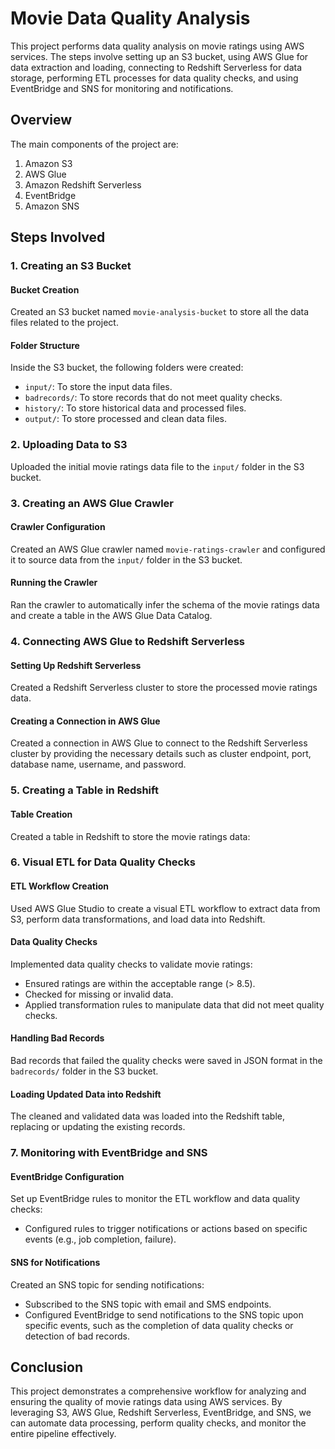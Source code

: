# Movie Data Quality Analysis

This project performs data quality analysis on movie ratings using AWS services. The steps involve setting up an S3 bucket, using AWS Glue for data extraction and loading, connecting to Redshift Serverless for data storage, performing ETL processes for data quality checks, and using EventBridge and SNS for monitoring and notifications.

## Overview

The main components of the project are:
1. Amazon S3
2. AWS Glue
3. Amazon Redshift Serverless
4. EventBridge
5. Amazon SNS

## Steps Involved

### 1. Creating an S3 Bucket

#### Bucket Creation
Created an S3 bucket named `movie-analysis-bucket` to store all the data files related to the project.

#### Folder Structure
Inside the S3 bucket, the following folders were created:
- `input/`: To store the input data files.
- `badrecords/`: To store records that do not meet quality checks.
- `history/`: To store historical data and processed files.
- `output/`: To store processed and clean data files.

### 2. Uploading Data to S3
Uploaded the initial movie ratings data file to the `input/` folder in the S3 bucket.

### 3. Creating an AWS Glue Crawler

#### Crawler Configuration
Created an AWS Glue crawler named `movie-ratings-crawler` and configured it to source data from the `input/` folder in the S3 bucket.

#### Running the Crawler
Ran the crawler to automatically infer the schema of the movie ratings data and create a table in the AWS Glue Data Catalog.

### 4. Connecting AWS Glue to Redshift Serverless

#### Setting Up Redshift Serverless
Created a Redshift Serverless cluster to store the processed movie ratings data.

#### Creating a Connection in AWS Glue
Created a connection in AWS Glue to connect to the Redshift Serverless cluster by providing the necessary details such as cluster endpoint, port, database name, username, and password.

### 5. Creating a Table in Redshift

#### Table Creation
Created a table in Redshift to store the movie ratings data:

### 6. Visual ETL for Data Quality Checks

#### ETL Workflow Creation
Used AWS Glue Studio to create a visual ETL workflow to extract data from S3, perform data transformations, and load data into Redshift.

#### Data Quality Checks
Implemented data quality checks to validate movie ratings:
- Ensured ratings are within the acceptable range (> 8.5).
- Checked for missing or invalid data.
- Applied transformation rules to manipulate data that did not meet quality checks.

#### Handling Bad Records
Bad records that failed the quality checks were saved in JSON format in the `badrecords/` folder in the S3 bucket.

#### Loading Updated Data into Redshift
The cleaned and validated data was loaded into the Redshift table, replacing or updating the existing records.

### 7. Monitoring with EventBridge and SNS

#### EventBridge Configuration
Set up EventBridge rules to monitor the ETL workflow and data quality checks:
- Configured rules to trigger notifications or actions based on specific events (e.g., job completion, failure).

#### SNS for Notifications
Created an SNS topic for sending notifications:
- Subscribed to the SNS topic with email and SMS endpoints.
- Configured EventBridge to send notifications to the SNS topic upon specific events, such as the completion of data quality checks or detection of bad records.

## Conclusion
This project demonstrates a comprehensive workflow for analyzing and ensuring the quality of movie ratings data using AWS services. By leveraging S3, AWS Glue, Redshift Serverless, EventBridge, and SNS, we can automate data processing, perform quality checks, and monitor the entire pipeline effectively.

